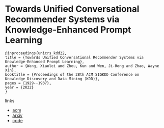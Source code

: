 # Towards Unified Conversational Recommender Systems via Knowledge-Enhanced Prompt Learning

```
@inproceedings{unicrs_kdd22,
title = {Towards Unified Conversational Recommender Systems via Knowledge-Enhanced Prompt Learning},
author = {Wang, Xiaolei and Zhou, Kun and Wen, Ji-Rong and Zhao, Wayne Xin},
booktitle = {Proceedings of the 28th ACM SIGKDD Conference on Knowledge Discovery and Data Mining (KDD)},
pages = {1929--1937},
year = {2022}
}
```

links
- [acm](https://dl.acm.org/doi/10.1145/3534678.3539382)
- [arxiv](https://arxiv.org/abs/2206.09363)
- [code](https://github.com/wxl1999/UniCRS)
